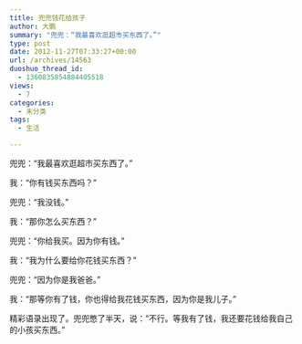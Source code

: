 ```yaml
---
title: 兜兜钱花给孩子
author: 大鹏
summary: "兜兜：“我最喜欢逛超市买东西了。”"
type: post
date: 2012-11-27T07:33:27+00:00
url: /archives/14563
duoshuo_thread_id:
  - 1360835854884405518
views:
  - 7
categories:
  - 未分类
tags:
  - 生活

---
```

兜兜：“我最喜欢逛超市买东西了。”

我：“你有钱买东西吗？”

兜兜：“我没钱。”

我：“那你怎么买东西？”

兜兜：“你给我买。因为你有钱。”

我：“我为什么要给你花钱买东西？”

兜兜：“因为你是我爸爸。”

我：“那等你有了钱，你也得给我花钱买东西，因为你是我儿子。”

精彩语录出现了。兜兜憋了半天，说：“不行。等我有了钱，我还要花钱给我自己的小孩买东西。”
